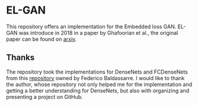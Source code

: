 # EL-GAN
This repository offers an implementation for the Embedded loss GAN. EL-GAN was introduce in 2018 in a paper by Ghafoorian et al., the original paper can be found on [arxiv](https://arxiv.org/pdf/1806.05525). <br>

## Thanks
The repository took the implementations for DenseNets and FCDenseNets from this [repository](https://github.com/baldassarreFe/pytorch-densenet-tiramisu) owned by Federico Baldassarre. I would like to thank the author, whose repository not only helped me for the implementation and getting a better understanding for DenseNets, but also with organizing and presenting a project on GitHub.
